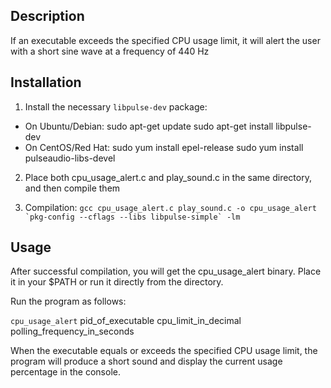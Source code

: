 ## Description
If an executable exceeds the specified CPU usage limit, it will alert the user with a short sine wave at a frequency of 440 Hz

## Installation
1. Install the necessary `libpulse-dev` package:
* On Ubuntu/Debian:
    sudo apt-get update
    sudo apt-get install libpulse-dev
* On CentOS/Red Hat:
    sudo yum install epel-release
    sudo yum install pulseaudio-libs-devel

2. Place both cpu_usage_alert.c and play_sound.c in the same directory, and then compile them

3. Compilation:
    ``gcc cpu_usage_alert.c play_sound.c -o cpu_usage_alert `pkg-config --cflags --libs libpulse-simple` -lm``

## Usage
After successful compilation, you will get the cpu_usage_alert binary.
Place it in your $PATH or run it directly from the directory.

Run the program as follows:

`cpu_usage_alert` pid_of_executable cpu_limit_in_decimal polling_frequency_in_seconds

When the executable equals or exceeds the specified CPU usage limit, the program will produce a short sound and display the current usage percentage in the console.
